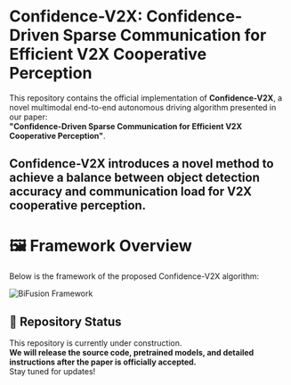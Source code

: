 # Confidence-V2X: Confidence-Driven Sparse Communication for Efficient V2X Cooperative Perception

This repository contains the official implementation of **Confidence-V2X**, a novel multimodal end-to-end autonomous driving algorithm presented in our paper:  
**"Confidence-Driven Sparse Communication for Efficient V2X Cooperative Perception"**.  

 Confidence-V2X introduces a novel method to achieve a balance between object detection accuracy and communication load for V2X cooperative perception.
---
# 🖼️ Framework Overview

Below is the framework of the proposed Confidence-V2X algorithm:  

![BiFusion Framework]([https://github.com/Rwang0208/Confidence-V2X/blob/main/Confidence-V2X.png])


## 🚧 Repository Status

This repository is currently under construction.  
**We will release the source code, pretrained models, and detailed instructions after the paper is officially accepted.**  
Stay tuned for updates!
